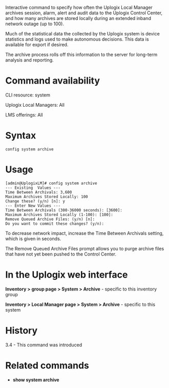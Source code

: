 <!-- 5.4 -->

Interactive command to specify how often the Uplogix Local Manager archives session, alarm, alert and audit data to the Uplogix Control Center, and how many archives are stored locally during an extended inband network outage (up to 100). 

Much of the statistical data the collected by the Uplogix system is device statistics and logs used to make autonomous decisions.  This data is available for export if desired.

The archive process rolls off this information to the server for long-term analysis and reporting. 

# Command availability 

CLI resource: system

Uplogix Local Managers: All

LMS offerings: All

# Syntax 

```
config system archive
```

# Usage 

```
[admin@UplogixLM]# config system archive
--- Existing  Values ---
Time Between Archivals: 3,600
Maximum Archives Stored Locally: 100
Change these? (y/n) [n]: y
--- Enter New Values ---
Time Between Archivals (300-36000 seconds): [3600]:
Maximum Archives Stored Locally (1-100): [100]:
Remove Queued Archive Files: (y/n) [n]:
Do you want to commit these changes? (y/n):
```

To decrease network impact, increase the Time Between Archivals setting, which is given in seconds.

The Remove Queued Archive Files prompt allows you to purge archive files that have not yet been pushed to the Control Center.

# In the Uplogix web interface

**Inventory > group page > System > Archive** - specific to this inventory group

**Inventory > Local Manager page > System > Archive** - specific to this system

# History 

3.4 - This command was introduced

# Related commands 

- **show system archive**
